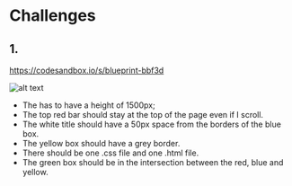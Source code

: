 # Challenges

## 1.

https://codesandbox.io/s/blueprint-bbf3d

![alt text]("https://nomad-coders-assets.s3.amazonaws.com/media/public/django-summernote/2019-07-26/475dcf30-15ea-4749-ba0a-3acd7122870c.png")

- The <body> has to have a height of 1500px;
- The top red bar should stay at the top of the page even if I scroll.
- The white title should have a 50px space from the borders of the blue box.
- The yellow box should have a grey border.
- There should be one .css file and one .html file.
- The green box should be in the intersection between the red, blue and yellow.
